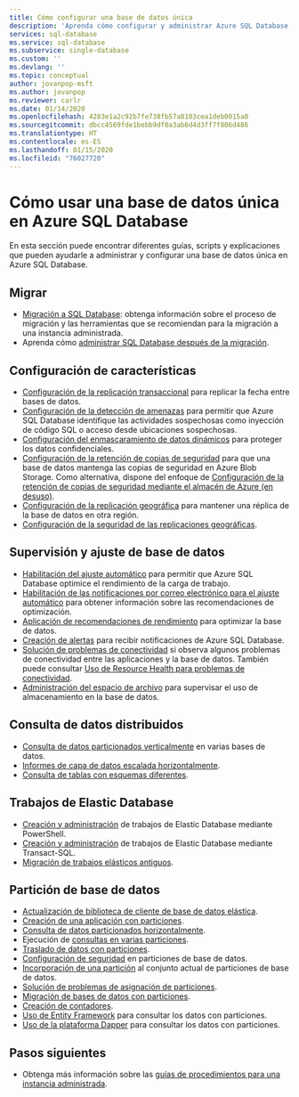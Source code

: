 ```yaml
---
title: Cómo configurar una base de datos única
description: 'Aprenda cómo configurar y administrar Azure SQL Database: base de datos única.'
services: sql-database
ms.service: sql-database
ms.subservice: single-database
ms.custom: ''
ms.devlang: ''
ms.topic: conceptual
author: jovanpop-msft
ms.author: jovanpop
ms.reviewer: carlr
ms.date: 01/14/2020
ms.openlocfilehash: 4283e1a2c92b7fe738fb57a8103cea1deb0015a0
ms.sourcegitcommit: dbcc4569fde1bebb9df0a3ab6d4d3ff7f806d486
ms.translationtype: HT
ms.contentlocale: es-ES
ms.lasthandoff: 01/15/2020
ms.locfileid: "76027720"
---
```

# <a name="how-to-use-a-single-database-in-azure-sql-database"></a>Cómo usar una base de datos única en Azure SQL Database

En esta sección puede encontrar diferentes guías, scripts y explicaciones que pueden ayudarle a administrar y configurar una base de datos única en Azure SQL Database.

## <a name="migrate"></a>Migrar

- [Migración a SQL Database](sql-database-single-database-migrate.md): obtenga información sobre el proceso de migración y las herramientas que se recomiendan para la migración a una instancia administrada.
- Aprenda cómo [administrar SQL Database después de la migración](sql-database-manage-after-migration.md).

## <a name="configure-features"></a>Configuración de características

- [Configuración de la replicación transaccional](replication-to-sql-database.md) para replicar la fecha entre bases de datos.
- [Configuración de la detección de amenazas](sql-database-threat-detection.md) para permitir que Azure SQL Database identifique las actividades sospechosas como inyección de código SQL o acceso desde ubicaciones sospechosas.
- [Configuración del enmascaramiento de datos dinámicos](sql-database-dynamic-data-masking-get-started-portal.md) para proteger los datos confidenciales.
- [Configuración de la retención de copias de seguridad](sql-database-long-term-backup-retention-configure.md) para que una base de datos mantenga las copias de seguridad en Azure Blob Storage. Como alternativa, dispone del enfoque de [Configuración de la retención de copias de seguridad mediante el almacén de Azure (en desuso)](sql-database-long-term-backup-retention-configure-vault.md).
- [Configuración de la replicación geográfica](sql-database-geo-replication-portal.md) para mantener una réplica de la base de datos en otra región.
- [Configuración de la seguridad de las replicaciones geográficas](sql-database-geo-replication-security-config.md).

## <a name="monitor-and-tune-your-database"></a>Supervisión y ajuste de base de datos

- [Habilitación del ajuste automático](sql-database-automatic-tuning-enable.md) para permitir que Azure SQL Database optimice el rendimiento de la carga de trabajo.
- [Habilitación de las notificaciones por correo electrónico para el ajuste automático](sql-database-automatic-tuning-email-notifications.md) para obtener información sobre las recomendaciones de optimización.
- [Aplicación de recomendaciones de rendimiento](sql-database-advisor-portal.md) para optimizar la base de datos.
- [Creación de alertas](sql-database-insights-alerts-portal.md) para recibir notificaciones de Azure SQL Database.
- [Solución de problemas de conectividad](troubleshoot-connectivity-issues-microsoft-azure-sql-database.md) si observa algunos problemas de conectividad entre las aplicaciones y la base de datos. También puede consultar [Uso de Resource Health para problemas de conectividad](sql-database-resource-health.md).
- [Administración del espacio de archivo](sql-database-file-space-management.md) para supervisar el uso de almacenamiento en la base de datos.

## <a name="query-distributed-data"></a>Consulta de datos distribuidos

- [Consulta de datos particionados verticalmente](sql-database-elastic-query-getting-started-vertical.md) en varias bases de datos.
- [Informes de capa de datos escalada horizontalmente](sql-database-elastic-query-horizontal-partitioning.md).
- [Consulta de tablas con esquemas diferentes](sql-database-elastic-query-vertical-partitioning.md).

## <a name="elastic-database-jobs"></a>Trabajos de Elastic Database

- [Creación y administración](elastic-jobs-powershell.md) de trabajos de Elastic Database mediante PowerShell.
- [Creación y administración](elastic-jobs-tsql.md) de trabajos de Elastic Database mediante Transact-SQL.
- [Migración de trabajos elásticos antiguos](elastic-jobs-migrate.md).

## <a name="database-sharding"></a>Partición de base de datos

- [Actualización de biblioteca de cliente de base de datos elástica](sql-database-elastic-scale-upgrade-client-library.md).
- [Creación de una aplicación con particiones](sql-database-elastic-scale-get-started.md).
- [Consulta de datos particionados horizontalmente](sql-database-elastic-query-getting-started.md).
- Ejecución de [consultas en varias particiones](sql-database-elastic-scale-multishard-querying.md).
- [Traslado de datos con particiones](sql-database-elastic-scale-configure-deploy-split-and-merge.md).
- [Configuración de seguridad](sql-database-elastic-scale-split-merge-security-configuration.md) en particiones de base de datos.
- [Incorporación de una partición](sql-database-elastic-scale-add-a-shard.md) al conjunto actual de particiones de base de datos.
- [Solución de problemas de asignación de particiones](sql-database-elastic-database-recovery-manager.md).
- [Migración de bases de datos con particiones](sql-database-elastic-convert-to-use-elastic-tools.md).
- [Creación de contadores](sql-database-elastic-database-perf-counters.md).
- [Uso de Entity Framework](sql-database-elastic-scale-use-entity-framework-applications-visual-studio.md) para consultar los datos con particiones.
- [Uso de la plataforma Dapper](sql-database-elastic-scale-working-with-dapper.md) para consultar los datos con particiones.

## <a name="next-steps"></a>Pasos siguientes
- Obtenga más información sobre las [guías de procedimientos para una instancia administrada](sql-database-howto-managed-instance.md).
